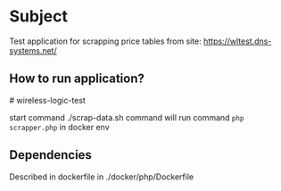 <h1>Subject</h1>

Test application for scrapping price tables from site: https://wltest.dns-systems.net/

<h2>How to run application?</h2># wireless-logic-test

start command ./scrap-data.sh
command will run command `php scrapper.php` in docker env

<h2>Dependencies</h2>

Described in dockerfile in ./docker/php/Dockerfile 